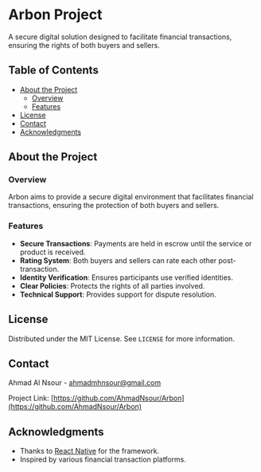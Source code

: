 # Arbon Project

A secure digital solution designed to facilitate financial transactions, ensuring the rights of both buyers and sellers.

## Table of Contents

- [About the Project](#about-the-project)
  - [Overview](#overview)
  - [Features](#features)
- [License](#license)
- [Contact](#contact)
- [Acknowledgments](#acknowledgments)

## About the Project

### Overview

Arbon aims to provide a secure digital environment that facilitates financial transactions, ensuring the protection of both buyers and sellers.

### Features

- **Secure Transactions**: Payments are held in escrow until the service or product is received.
- **Rating System**: Both buyers and sellers can rate each other post-transaction.
- **Identity Verification**: Ensures participants use verified identities.
- **Clear Policies**: Protects the rights of all parties involved.
- **Technical Support**: Provides support for dispute resolution.

## License

Distributed under the MIT License. See `LICENSE` for more information.

## Contact

Ahmad Al Nsour - [ahmadmhnsour@gmail.com](mailto:ahmadmhnsour@gmail.com)

Project Link: [https://github.com/AhmadNsour/Arbon](https://github.com/AhmadNsour/Arbon)

## Acknowledgments

- Thanks to [React Native](https://reactnative.dev/) for the framework.
- Inspired by various financial transaction platforms.

